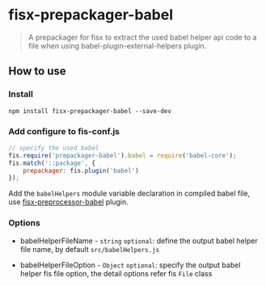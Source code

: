 fisx-prepackager-babel
======
> A prepackager for fisx to extract the used babel helper api code to a file when using babel-plugin-external-helpers plugin. 

## How to use

### Install

```shell
npm install fisx-prepackager-babel --save-dev
```

### Add configure to fis-conf.js

```js
// specify the used babel
fis.require('prepackager-babel').babel = require('babel-core');
fis.match('::package', {
    prepackager: fis.plugin('babel')
});
```

Add the `babelHelpers` module variable declaration in compiled babel file, use [fisx-preprocessor-babel](https://github.com/wuhy/fisx-preprocessor-babel) plugin.

### Options

* babelHelperFileName - `string` `optional`: define the output babel helper file name, by default `src/babelHelpers.js`

* babelHelperFileOption - `Object` `optional`: specify the output babel helper fis file option, the detail options refer fis `File` class


